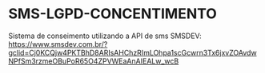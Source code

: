 # SMS-LGPD-CONCENTIMENTO
Sistema de conseimento utilizando a API de sms SMSDEV: https://www.smsdev.com.br/?gclid=Cj0KCQjw4PKTBhD8ARIsAHChzRImLOhpa1scGcwrn3Tx6jxvZOAvdwNPfSm3rzmeOBuPoR65O4ZPVWEaAnAIEALw_wcB 
